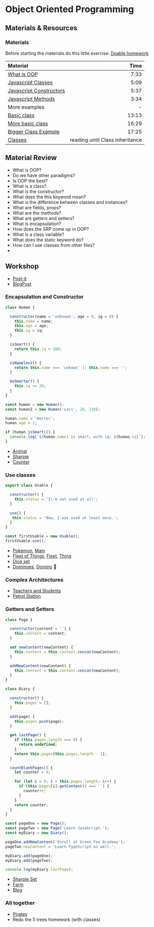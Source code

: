 # Object Oriented Programming

## Materials & Resources

### Materials

Before starting the materials do this little exercise: [Doable homework](homework/README.md)

| Material | Time |
|:-------- | ----:|
|[What is OOP](https://www.youtube.com/watch?v=pTB0EiLXUC8) | 7:33 |
|[Javascript Classes](https://www.youtube.com/watch?v=Ug4ChzopcE4) | 5:09 |
|[Javascript Constructors](https://www.youtube.com/watch?v=HboT8g_QSGc) | 5:37 |
|[Javascript Methods](https://www.youtube.com/watch?v=hy-C4NY7A_8) | 3:34 |
| More examples| - |
|[Basic class](https://www.youtube.com/watch?v=AuXusxRqa24) | 13:13 |
|[More basic class](https://www.youtube.com/watch?v=XPw7nQSmMqU) | 16:29 |
|[Bigger Class Example](https://www.youtube.com/watch?v=Tllw4EPhLiQ) | 17:25 |
|[Classes](https://www.tutorialspoint.com/es6/es6_classes.htm)| reading until Class inheritance |

## Material Review

- What is OOP?
  <!--
    OOP is a paradigm that is concerned mainly with the way that code is organized.
    It gives us classes, and other tools to group similar things together.
  -->
- Do we have other paradigms?
  <!--
    Yes, we have different paradigms. Moreover languages can follow more paradigms.
    eg.: functional, procedural etc..
  -->
- Is OOP the best?
  <!--
    No, there is no best paradigm. It depends on the given problem, environment and sometimes taste.
    comparisson: Stateful - Stateless
  -->
- What is a class?
  <!--
    It is a blueprint. It tells what makes something a "thing".
    The Bird is a class,
      - it tells us that each bird has wings, feet but they don't have any teeth or battery
      - they can fly, eat but they can't write or drive a car.
    You can use that blueprint to create different instances of that class. Eg.: A white eagle or a black falcon, etc...
    They will behave the same but their properties will differ.

    Think them as real blueprints, you can build white, red any colored house from the same blueprint, you can change even the windows, but the sizes will be the same and you can enter the building the same way.

    Since it is a concept, a thing it has always singular name!!!
  -->
- What is the constructor?
  <!--
    This will be called when you create a new instance of the class by using the new keyword.
    All the classes have a default empty constructor w/o any parameters. If you want to do something during the instantiation you have to define your own constructor.
    You can define more constructors so your class can be instantiated in different ways.
    Usually we assign value to the instance variables, we initialize the instance in the constructor. We shouldn't have any side effect in the constructor.
  -->
- What does the this keyword mean?
  <!--
    It references to the instance, you can use it to access your props and methods
  -->
- What is the difference between classes and instances?
  <!--
    You are the instance, Person is the class. Person is a concept, You are one concrete example of that concept.
  -->
- What are fields, props?
  <!--
    These are the properties what each instance must own but they have different values in each instance.
    Eg.: Each Person has
      - hair color
      - length
      - weight
      - eye color

    These properties hold the current state of the instance.
  -->
- What are the methods?
  <!--
    These are those action what can be made on your instance or can be performed by the instance.
    For example a Person can
      - eat(Food)
      - drive(Car)
      - hit(Person)
      - sleep()

    These actions will change the instance's current state or will interact with other objects/instances.
  -->
- What are getters and setters?
  <!--
    The getter/setter syntax exists for properties that must be calculated based on other properties. Get and set allows us to run code on the reading or writing of a property.
  -->
- What is encapsulation?
  <!--
    In order to keep the internal consistency you have to hide your internal state.
      - A Car, if it is driven, the fuelLevel is decreasing and the runKms is increasing. If the runKms would be public you would be able to change it without lowering the fuelLevel.
      - If you have a bank account you need a transaction to change the balance. If the balance would be public it could be editable without any history.

    Sometimes you want to hide a complex system from the user, because he doesn't want to deal with implementation details.
     - You don't now how an array stores its values. You just call the function on it.
  -->
- How does the SRP come up in OOP?
  <!--
    SRP: It means one thing must do only one thing. This is not the right definition but it is a good start.
    In OOP each class must deal with only one topic/thing. It should not write files and calculate complex logic.
    Indicator: too many properties, the properties are used in different methods.
  -->
- What is a class variable?
  <!--
    It is defined on the class, not on the instances. You remeber only one class exists, so in his case we will have only one variable.
    Each instances will have the same variable so if one changes it all the other instances will point to the new value.
    Eg. A counter which counts how many instances have been created from the class.
  -->
- What does the static keyword do?
  <!--
    This is how you can create class variables. You can use this keyword for methods as well.
  -->
- How can I use classes from other files?
  <!--
    First the class must be exported by the export keyword.
      export class Something {}
      export default class Something {}
    When you export a class then it will be available from outside of your file.

    An exported class can be imported by
      import Something from "..."  - if it is exported as default
      import { Something } from "..." - if it is exported normally
  -->
-

## Workshop

-  [Post-it](post-it/README.md)
-  [BlogPost](blog-post/README.md)

### Encapsulation and Constructor

```javascript
class Human {

  constructor(name = 'unknown', age = 0, iq = 0) {
    this.name = name;
    this.age = age;
    this.iq = iq;
  }

  isSmart() {
    return this.iq > 100;
  }

  isNameless() {
    return this.name === 'unkown' || this.name === '';
  }

  beSmarter() {
    this.iq += 20;
  }
}

const human = new Human();
const human2 = new Human('Laci', 18, 110);

human.name = 'Hector';
human.age = 1;

if (human.isSmart()) {
  console.log(`${human.name} is smart, with iq: ${human.iq}`);
}
```

-  [Animal](animal/README.md)
-  [Sharpie](sharpie/README.md)
-  [Counter](counter/README.md)

### Use classes

```javascript
export class Usable {

  constructor() {
    this.status = 'I\'m not used at all';
  }

  use() {
   this.status = 'Now, I was used at least once.';
  }
}

const firstUsable = new Usable();
firstUsable.use();
```

- [Pokemon](pokemon/Pokemon.js), [Main](pokemon/main.js)
- [Fleet of Things](fleet-of-things/fleetOfThings.js), [Fleet](fleet-of-things/fleet.js), [Thing](fleet-of-things/thing.js)
- [Dice set](dice-set/DiceSet.js)
- [Dominoes](dominoes/dominoes.js), [Domino](dominoes/domino.js) 💪

### Complex Architectures

-  [Teachers and Students](teachers-and-students/README.md)
-  [Petrol Station](petrol-station/README.md)

### Getters and Setters

```javascript
class Page {

  constructor(content = '') {
    this.content = content;
  }

  set newContent(newContent) {
    this.content = this.content.concat(newContent);
  }

  addNewContent(newContent) {
    this.content = this.content.concat(newContent);
  }
}

class Diary {

  constructor() {
    this.pages = [];
  }

  add(page) {
    this.pages.push(page);
  }

  get lastPage() {
    if (this.pages.length === 0) {
      return undefined;
    }
    return this.pages[this.pages.length - 1];
  }

  countBlankPages() {
    let counter = 0;

    for (let i = 0; i < this.pages.length; i++) {
      if (this.pages[i].getContent() === '') {
        counter++;
      }
    }
    return counter;
  }
}

const pageOne = new Page();
const pageTwo = new Page('Learn JavaScript.');
const myDiary = new Diary();

pageOne.addNewContent('Enroll at Green Fox Academy');
pageTwo.newContent = 'Learn TypeScript as well.';

myDiary.add(pageOne);
myDiary.add(pageTwo);

console.log(myDiary.lastPage);
```

-  [Sharpie Set](sharpie-set/README.md)
-  [Farm](farm/README.md)
-  [Blog](blog/README.md)

### All together

-  [Pirates](pirates/README.md)
-  Redo the 5 trees homework (with classes)
